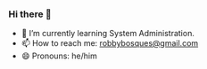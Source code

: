 ### Hi there 👋

- 🌱 I’m currently learning System Administration.
- 📫 How to reach me: robbybosques@gmail.com
- 😄 Pronouns: he/him
